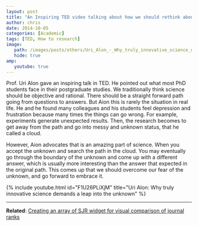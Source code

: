 ```yaml
---
layout: post
title: "An Inspiring TED video talking about how we should rethink about the unknown in the postgraduate or research study"
author: chris
date: 2014-10-05
categories: [Academic]
tags: [TED, How to research]
image: 
   path: /images/posts/others/Uri_Alon_-_Why_truly_innovative_science_demands_a_leap_into_the_unknown.jpg
   hide: true
amp:
   youtube: true
---
```


Prof. Uri Alon gave an inspiring talk in TED. He pointed out what most PhD students face in their postgraduate studies. We traditionally think science should be objective and rational. There should be a straight forward path going from questions to answers. But Aion this is rarely the situation in real life. He and he found many colleagues and his students feel depression and frustration because many times the things can go wrong. For example, experiments generate unexpected results. Then, the research becomes to get away from the path and go into messy and unknown status, that he called a cloud.

<!--more-->

However, Aion advocates that is an amazing part of science. When you accept the unknown and search the path in the cloud. You may eventually go through the boundary of the unknown and come up with a different answer, which is usually more interesting than the answer that expected in the original path. This comes up that we should overcome our fear of the unknown, and go forward to embrace it.

<!-- FM:Snippet:Start data:{"id":"include-youtube-video","fields":[{"name":"vid","value":"F1U26PLiXjM"},{"name":"title","value":"Uri Alon: Why truly innovative science demands a leap into the unknown"}]} -->
{% include youtube.html id="F1U26PLiXjM" title="Uri Alon: Why truly innovative science demands a leap into the unknown" %}
<!-- FM:Snippet:End -->

* * *

**Related**: [Creating an array of SJR widget for visual comparison of journal ranks](/blog/2014/07/04/Creating-an-array-of-SJR-widget-for-visual-comparison-of-journal-ranks)

